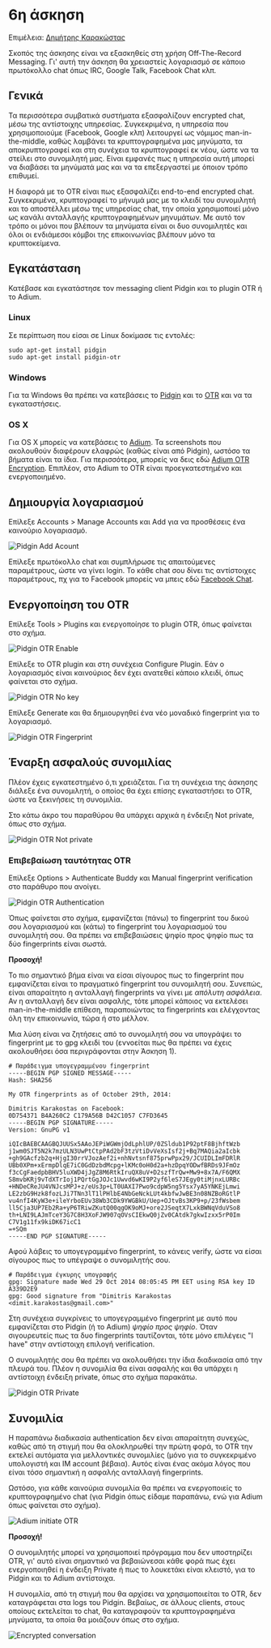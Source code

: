 # 6η άσκηση

Επιμέλεια: [Δημήτρης Καρακώστας](https://github.com/dimkarakostas)

Σκοπός της άσκησης είναι να εξασκηθείς στη χρήση Off-The-Record Messaging. Γι' αυτή την άσκηση θα χρειαστείς λογαριασμό σε κάποιο πρωτόκολλο chat όπως IRC, Google Talk, Facebook Chat κλπ.

## Γενικά

Τα περισσότερα συμβατικά συστήματα εξασφαλίζουν encrypted chat, μέσω της αντίστοιχης υπηρεσίας. Συγκεκριμένα, η υπηρεσία που χρησιμοποιούμε (Facebook, Google κλπ) λειτουργεί ως νόμιμος man-in-the-middle, καθώς λαμβάνει τα κρυπτογραφημένα μας μηνύματα, τα αποκρυπτογραφεί και στη συνέχεια τα κρυπτογραφεί εκ νέου, ώστε να τα στείλει στο συνομιλητή μας. Είναι εμφανές πως η υπηρεσία αυτή μπορεί να διαβάσει τα μηνύματά μας και να τα επεξεργαστεί με όποιον τρόπο επιθυμεί.

Η διαφορά με το OTR είναι πως εξασφαλίζει end-to-end encrypted chat. Συγκεκριμένα, κρυπτογραφεί το μήνυμά μας με το κλειδί του συνομιλητή και το αποστέλλει μέσω της υπηρεσίας chat, την οποία χρησιμοποιεί μόνο ως κανάλι ανταλλαγής κρυπτογραφημένων μηνυμάτων. Με αυτό τον τρόπο οι μόνοι που βλέπουν τα μηνύματα είναι οι δυο συνομιλητές και όλοι οι ενδιάμεσοι κόμβοι της επικοινωνίας βλέπουν μόνο τα κρυπτοκείμενα.

## Εγκατάσταση

Κατέβασε και εγκατάστησε τον messaging client Pidgin και το plugin OTR ή το Adium.

### Linux
Σε περίπτωση που είσαι σε Linux δοκίμασε τις εντολές:

    sudo apt-get install pidgin
    sudo apt-get install pidgin-otr

### Windows
Για τα Windows θα πρέπει να κατεβάσεις το [Pidgin](https://www.pidgin.im/download/) και το [OTR](https://otr.cypherpunks.ca/) και να τα εγκαταστήσεις.

### OS X
Για OS X μπορείς να κατεβάσεις το [Adium](https://adium.im/). Τα screenshots που ακολουθούν διαφέρουν ελαφρώς (καθώς είναι από Pidgin), ωστόσο τα βήματα είναι τα ίδια. Για περισσότερα, μπορείς να δεις εδώ [Adium OTR Encryption](https://adium.im/help/pgs/AdvancedFeatures-OTREncryption.html). Επιπλέον, στο Adium το OTR είναι προεγκατεστημένο και ενεργοποιημένο.

## Δημιουργία λογαριασμού

Επίλεξε Accounts > Manage Accounts και Add για να προσθέσεις ένα καινούριο λογαριασμό.

![Pidgin Add Acount](/exercises/otr/01.png)

Επίλεξε πρωτόκολλο chat και συμπλήρωσε τις απαιτούμενες παραμέτρους, ώστε να γίνει login. Το κάθε chat σου δίνει τις αντίστοιχες παραμέτρους, πχ για το Facebook μπορείς να μπεις εδώ [Facebook Chat](https://www.facebook.com/sitetour/chat.php).

## Ενεργοποίηση του OTR

Επίλεξε Tools > Plugins και ενεργοποίησε το plugin OTR, όπως φαίνεται στο σχήμα.

![Pidgin OTR Enable](/exercises/otr/02.png)

Επίλεξε το OTR plugin και στη συνέχεια Configure Plugin. Εάν ο λογαριασμός είναι καινούριος δεν έχει ανατεθεί κάποιο κλειδί, όπως φαίνεται στο σχήμα.

![Pidgin OTR No key](/exercises/otr/03.png)

Επίλεξε Generate και θα δημιουργηθεί ένα νέο μοναδικό fingerprint για το λογαριασμό.

![Pidgin OTR Fingerprint](/exercises/otr/04.png)

## Έναρξη ασφαλούς συνομιλίας

Πλέον έχεις εγκατεστημένο ό,τι χρειάζεται. Για τη συνέχεια της άσκησης διάλεξε ένα συνομιλητή, ο οποίος θα έχει επίσης εγκαταστήσει το OTR, ώστε να ξεκινήσεις τη συνομιλία.

Στο κάτω άκρο του παραθύρου θα υπάρχει αρχικά η ένδειξη Not private, όπως στο σχήμα.

![Pidgin OTR Not private](/exercises/otr/05.png)

### Επιβεβαίωση ταυτότητας OTR

Επίλεξε Options > Authenticate Buddy και Manual fingerprint verification στο παράθυρο που ανοίγει.

![Pidgin OTR Authentication](/exercises/otr/06.png)

Όπως φαίνεται στο σχήμα, εμφανίζεται (πάνω) το fingerprint του δικού σου λογαριασμού και (κάτω) το fingerprint του λογαριασμού του συνομιλητή σου. Θα πρέπει να επιβεβαιώσεις ψηφίο προς ψηφίο πως τα δύο fingerprints είναι σωστά.

**Προσοχή!**

Το πιο σημαντικό βήμα είναι να είσαι σίγουρος πως το fingerprint που εμφανίζεται είναι το πραγματικό fingerprint του συνομιλητή σου. Συνεπώς, είναι απαραίτητο η ανταλλαγή fingerprints να γίνει με *απόλυτη ασφάλεια*. Αν η ανταλλαγή δεν είναι ασφαλής, τότε μπορεί κάποιος να εκτελέσει man-in-the-middle επίθεση, παραποιώντας τα fingerprints και ελέγχοντας όλη την επικοινωνία, τώρα ή στο μέλλον.

Μια λύση είναι να ζητήσεις από το συνομιλητή σου να υπογράψει το fingerprint με το gpg κλειδί του (εννοείται πως θα πρέπει να έχεις ακολουθήσει όσα περιγράφονται στην Άσκηση 1).

    # Παράδειγμα υπογεγραμμένου fingerprint
	-----BEGIN PGP SIGNED MESSAGE-----
    Hash: SHA256
    
    My OTR fingerprints as of October 29th, 2014:
    
    Dimitris Karakostas on Facebook:
    0D754371 B4A260C2 C179A56B D42C1057 C7FD3645
    -----BEGIN PGP SIGNATURE-----
    Version: GnuPG v1
    
    iQIcBAEBCAAGBQJUUSx5AAoJEPiWGWmjOdLphlUP/0ZSldub1P92ptF8BjhftWzb
    j1wm0SJT5N2k7mzULN3UwPtCtpPAd2bF3tzVtiDvVeXsIsf2j+Bq7MAQia2aIcbk
    +gh9GAcfzb2q+HjgI30rrVJozAef2i+nhNvtsnf875prwPpx29/JCUIDLImFDRlR
    UBb0XPm+xErmpDlqE7iC0GdDzbdMcpg+lKMc0oH0d2a+hzDpqYODwfBRDs9JFmOz
    f3cCgFaedpbBHV5luXWD4jJgZ8M6RtkIruQX8uV+D2szfTrQw+Mw9+8x7A/F6QMX
    S8mvbKRj9vTdXTrIoj1PQrtGgJOJc1Uwvd6wKI9P2yf6leS7JEgy0tiMjnxLURBc
    +HNDeCReJU4VNJcsMPJ+z/eUs3p+LT0UAXI7Pwo9cdpW5ng5Ysx7yA5YNKEjLmwi
    LE2zbG9Hzk8fozLJi7TNn3lT1lPHlbE4NbGeNckLUt4kbfwJwBE3n08NZBoRGtlP
    vu4nfI4KyW3e+ileYrboEUv38Wb3CDk9YWGBkU/Uep+OJtvBs3KP9+p/23fWsbem
    ll5Cja3UP7Eb2Ra+yP6TRiwZKutQ00qgOK9oMJ+ore2JSeqtX7LxkBWNqVduVSo8
    th+LNI9LAJmTceY3G7C8H3XoFJW907qOVsCIEkwQ0jZv0CAtdk7gkwIzxx5rP0Im
    C7V1g11fx9kiDK67icC1
    =+SQm
    -----END PGP SIGNATURE-----

Αφού λάβεις το υπογεγραμμένο fingerprint, το κάνεις verify, ώστε να είσαι σίγουρος πως το υπέγραψε ο συνομιλητής σου.

    # Παράδειγμα έγκυρης υπογραφής
	gpg: Signature made Wed 29 Oct 2014 08:05:45 PM EET using RSA key ID A339D2E9
    gpg: Good signature from "Dimitris Karakostas <dimit.karakostas@gmail.com>"

Στη συνέχεια συγκρίνεις το υπογεγραμμένο fingerprint με αυτό που εμφανίζεται στο Pidgin (ή το Adium) *ψηφίο προς ψηφίο*. Όταν σιγουρευτείς πως τα δυο fingerprints ταυτίζονται, τότε μόνο επιλέγεις "I have" στην αντίστοιχη επιλογή verification.

Ο συνομιλητής σου θα πρέπει να ακολουθήσει την ίδια διαδικασία από την πλευρά του. Πλέον η συνομιλία θα είναι ασφαλής και θα υπάρχει η αντίστοιχη ένδειξη private, όπως στο σχήμα παρακάτω.

![Pidgin OTR Private](/exercises/otr/07.png)

## Συνομιλία

Η παραπάνω διαδικασία authentication δεν είναι απαραίτητη συνεχώς, καθώς από τη στιγμή που θα ολοκληρωθεί την πρώτη φορά, το OTR την εκτελεί αυτόματα για μελλοντικές συνομιλίες (μόνο για το συγκεκριμένο υπολογιστή και IM account βέβαια). Αυτός είναι ένας ακόμα λόγος που είναι τόσο σημαντική η ασφαλής ανταλλαγή fingerprints.

Ωστόσο, για κάθε καινούρια συνομιλία θα πρέπει να ενεργοποιείς το κρυπτογραφημένο chat (για Pidgin όπως είδαμε παραπάνω, ενώ για Adium όπως φαίνεται στο σχήμα).

![Adium initiate OTR](/exercises/otr/09.png)

**Προσοχή!**

Ο συνομιλητής μπορεί να χρησιμοποιεί πρόγραμμα που δεν υποστηρίζει OTR, γι' αυτό είναι σημαντικό να βεβαιώνεσαι κάθε φορά πως έχει ενεργοποιηθεί η ένδειξη Private ή πως το λουκετάκι είναι κλειστό, για το Pidgin και το Adium αντίστοιχα.

Η συνομιλία, από τη στιγμή που θα αρχίσει να χρησιμοποιείται το OTR, δεν καταγράφεται στα logs του Pidgin. Βεβαίως, σε άλλους clients, στους οποίους εκτελείται το chat, θα καταγραφούν τα κρυπτογραφημένα μηνύματα, τα οποία θα μοιάζουν όπως στο σχήμα.

![Encrypted conversation](/exercises/otr/08.PNG)
